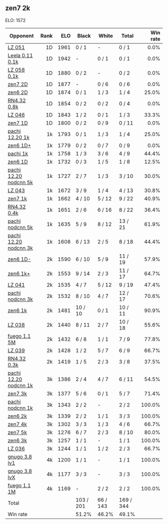 ## zen7 2k ##

ELO: 1572

Opponent | Rank | ELO | Black | White | Total | Win rate
---------|-----:|----:|-------|-------|-------|-------:
[LZ 051](LZ%20051.md) | 1D | 1961 | 0 / 1 | - | 0 / 1 | 0.0%
[Leela 0.11 0.1k](Leela%200.11%200.1k.md) | 1D | 1942 | - | 0 / 1 | 0 / 1 | 0.0%
[LZ 058 0.1k](LZ%20058%200.1k.md) | 1D | 1880 | 0 / 2 | - | 0 / 2 | 0.0%
[zen7 2D](zen7%202D.md) | 1D | 1877 | - | 0 / 6 | 0 / 6 | 0.0%
[zen6 2D](zen6%202D.md) | 1D | 1874 | 0 / 1 | 1 / 3 | 1 / 4 | 25.0%
[RN4.32 0.8k](RN4.32%200.8k.md) | 1D | 1854 | 0 / 2 | 0 / 2 | 0 / 4 | 0.0%
[LZ 046](LZ%20046.md) | 1D | 1843 | 1 / 2 | 0 / 1 | 1 / 3 | 33.3%
[zen7 1D](zen7%201D.md) | 1D | 1800 | 0 / 2 | 0 / 9 | 0 / 11 | 0.0%
[pachi 12.20 1k](pachi%2012.20%201k.md) | 1k | 1793 | 0 / 1 | 1 / 3 | 1 / 4 | 25.0%
[zen6 1D+](zen6%201D+.md) | 1k | 1779 | 0 / 2 | 0 / 7 | 0 / 9 | 0.0%
[pachi 1k](pachi%201k.md) | 1k | 1758 | 1 / 3 | 3 / 6 | 4 / 9 | 44.4%
[zen6 1D](zen6%201D.md) | 1k | 1732 | 0 / 3 | 1 / 5 | 1 / 8 | 12.5%
[pachi 12.20 nodcnn 5k](pachi%2012.20%20nodcnn%205k.md) | 1k | 1727 | 2 / 7 | 1 / 3 | 3 / 10 | 30.0%
[LZ 043](LZ%20043.md) | 1k | 1672 | 3 / 9 | 1 / 4 | 4 / 13 | 30.8%
[zen7 1k](zen7%201k.md) | 1k | 1662 | 4 / 10 | 5 / 12 | 9 / 22 | 40.9%
[RN4.32 0.4k](RN4.32%200.4k.md) | 1k | 1651 | 2 / 6 | 6 / 16 | 8 / 22 | 36.4%
[pachi nodcnn 5k](pachi%20nodcnn%205k.md) | 1k | 1635 | 5 / 9 | 8 / 12 | 13 / 21 | 61.9%
[pachi 12.20 nodcnn 3k](pachi%2012.20%20nodcnn%203k.md) | 1k | 1608 | 6 / 13 | 2 / 5 | 8 / 18 | 44.4%
[zen6 1D-](zen6%201D-.md) | 2k | 1590 | 6 / 10 | 5 / 9 | 11 / 19 | 57.9%
[zen6 1k+](zen6%201k+.md) | 2k | 1553 | 9 / 14 | 2 / 3 | 11 / 17 | 64.7%
[LZ 041](LZ%20041.md) | 2k | 1535 | 4 / 7 | 5 / 12 | 9 / 19 | 47.4%
[pachi nodcnn 3k](pachi%20nodcnn%203k.md) | 2k | 1532 | 8 / 10 | 4 / 7 | 12 / 17 | 70.6%
[zen6 1k](zen6%201k.md) | 2k | 1481 | 10 / 10 | 0 / 1 | 10 / 11 | 90.9%
[LZ 038](LZ%20038.md) | 2k | 1440 | 8 / 11 | 2 / 7 | 10 / 18 | 55.6%
[fuego 1.1 5M](fuego%201.1%205M.md) | 2k | 1432 | 6 / 8 | 1 / 1 | 7 / 9 | 77.8%
[LZ 039](LZ%20039.md) | 2k | 1428 | 1 / 2 | 5 / 7 | 6 / 9 | 66.7%
[RN4.32 0.3k](RN4.32%200.3k.md) | 2k | 1419 | 1 / 5 | 2 / 3 | 3 / 8 | 37.5%
[pachi 12.20 nodcnn 1k](pachi%2012.20%20nodcnn%201k.md) | 3k | 1386 | 2 / 4 | 4 / 7 | 6 / 11 | 54.5%
[zen7 3k](zen7%203k.md) | 3k | 1377 | 5 / 6 | 0 / 1 | 5 / 7 | 71.4%
[pachi nodcnn 1k](pachi%20nodcnn%201k.md) | 3k | 1343 | 2 / 2 | - | 2 / 2 | 100.0%
[zen6 2k](zen6%202k.md) | 3k | 1339 | 2 / 2 | 1 / 1 | 3 / 3 | 100.0%
[zen7 4k](zen7%204k.md) | 3k | 1302 | 3 / 3 | 1 / 3 | 4 / 6 | 66.7%
[zen7 5k](zen7%205k.md) | 3k | 1276 | 6 / 7 | 2 / 3 | 8 / 10 | 80.0%
[zen6 3k](zen6%203k.md) | 3k | 1257 | 1 / 1 | - | 1 / 1 | 100.0%
[LZ 036](LZ%20036.md) | 3k | 1244 | 1 / 1 | 1 / 2 | 2 / 3 | 66.7%
[gnugo 3.8 lv1](gnugo%203.8%20lv1.md) | 4k | 1200 | 1 / 1 | - | 1 / 1 | 100.0%
[gnugo 3.8 lvX](gnugo%203.8%20lvX.md) | 4k | 1177 | 3 / 3 | - | 3 / 3 | 100.0%
[fuego 1.1 1M](fuego%201.1%201M.md) | 4k | 1169 | - | 2 / 2 | 2 / 2 | 100.0%
Total | | | 103 / 201 | 66 / 143 | 169 / 344 | 
Win rate| | | 51.2% | 46.2% | 49.1% | 
